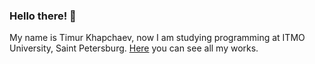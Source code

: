 ### Hello there! 👋
My name is Timur Khapchaev, now I am studying programming at ITMO University, Saint Petersburg. [Here](https://github.com/tkhapchaev/ITMO-Programming) you can see all my works.
